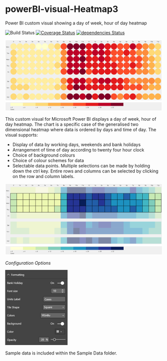# powerBI-visual-Heatmap3
Power BI custom visual showing a day of week, hour of day heatmap

![Build Status](https://travis-ci.org/DiaAzul/powerBI-visual-PopPyramid3.svg?branch=Version-1.10.0) [![Coverage Status](https://coveralls.io/repos/github/DiaAzul/powerBI-visual-PopPyramid3/badge.svg?branch=Version-1.10.0)](https://coveralls.io/github/DiaAzul/powerBI-visual-PopPyramid3?branch=Version-1.10.0) [![dependencies Status](https://david-dm.org/diaazul/powerBI-visual-PopPyramid3/status.svg)](https://david-dm.org/diaazul/powerBI-visual-PopPyramid3)

<img src="./assets/heatmapExample1.png" width="800">

This custom visual for Microsoft Power BI displays a day of week, hour of day heatmap. The chart is a specific case of the generalised two dimensional heatmap where data is ordered by days and time of day. The visual supports:
+ Display of data by working days, weekends and bank holidays
+ Arrangement of time of day according to twenty four hour clock
+ Choice of background colours
+ Choice of colour schemes for data
+ Selectable data points. Multiple selections can be made by holding down the ctrl key. Entire rows and columns can be selected by clicking on the row and column labels.

<img src="./assets/selectionExample2.png" width="800">

*Configuration Options*

<img src="./assets/formattingOptions.png" width="200">

Sample data is included within the Sample Data folder.
